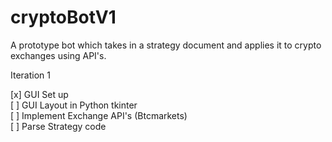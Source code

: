 # cryptoBotV1
A prototype bot which takes in a strategy document and applies it to crypto exchanges using API's.

Iteration 1

[x] GUI Set up <br/>
[ ] GUI Layout in Python tkinter <br/>
[ ] Implement Exchange API's (Btcmarkets) <br/>
[ ] Parse Strategy code <br/>
